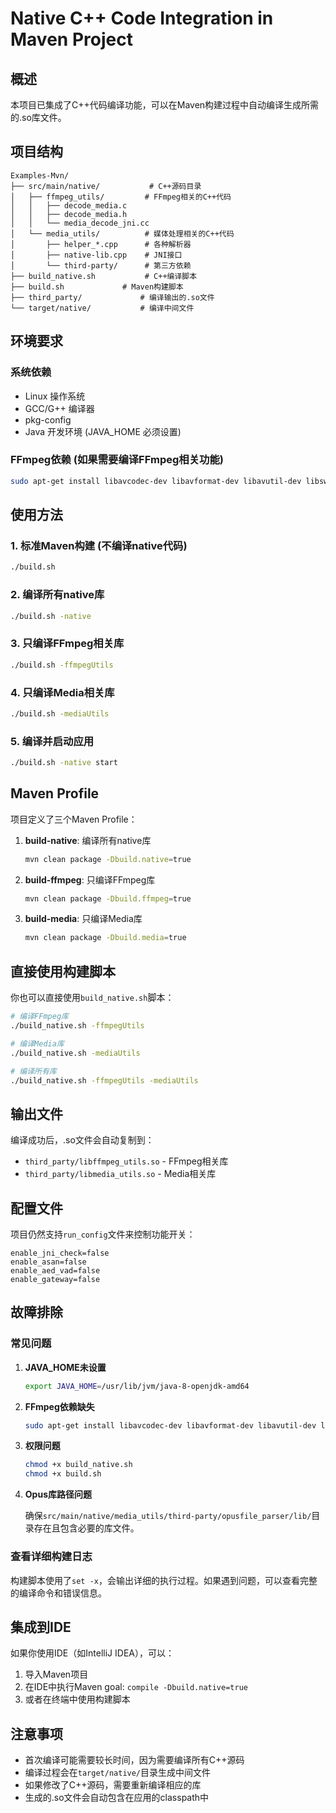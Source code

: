 # Native C++ Code Integration in Maven Project

## 概述

本项目已集成了C++代码编译功能，可以在Maven构建过程中自动编译生成所需的.so库文件。

## 项目结构

```
Examples-Mvn/
├── src/main/native/           # C++源码目录
│   ├── ffmpeg_utils/         # FFmpeg相关的C++代码
│   │   ├── decode_media.c
│   │   ├── decode_media.h
│   │   └── media_decode_jni.cc
│   └── media_utils/          # 媒体处理相关的C++代码
│       ├── helper_*.cpp      # 各种解析器
│       ├── native-lib.cpp    # JNI接口
│       └── third-party/      # 第三方依赖
├── build_native.sh           # C++编译脚本
├── build.sh             # Maven构建脚本
├── third_party/             # 编译输出的.so文件
└── target/native/           # 编译中间文件
```

## 环境要求

### 系统依赖
- Linux 操作系统
- GCC/G++ 编译器
- pkg-config
- Java 开发环境 (JAVA_HOME 必须设置)

### FFmpeg依赖 (如果需要编译FFmpeg相关功能)
```bash
sudo apt-get install libavcodec-dev libavformat-dev libavutil-dev libswscale-dev libswresample-dev
```

## 使用方法

### 1. 标准Maven构建 (不编译native代码)
```bash
./build.sh
```

### 2. 编译所有native库
```bash
./build.sh -native
```

### 3. 只编译FFmpeg相关库
```bash
./build.sh -ffmpegUtils
```

### 4. 只编译Media相关库
```bash
./build.sh -mediaUtils
```

### 5. 编译并启动应用
```bash
./build.sh -native start
```

## Maven Profile

项目定义了三个Maven Profile：

1. **build-native**: 编译所有native库
   ```bash
   mvn clean package -Dbuild.native=true
   ```

2. **build-ffmpeg**: 只编译FFmpeg库
   ```bash
   mvn clean package -Dbuild.ffmpeg=true
   ```

3. **build-media**: 只编译Media库
   ```bash
   mvn clean package -Dbuild.media=true
   ```

## 直接使用构建脚本

你也可以直接使用`build_native.sh`脚本：

```bash
# 编译FFmpeg库
./build_native.sh -ffmpegUtils

# 编译Media库
./build_native.sh -mediaUtils

# 编译所有库
./build_native.sh -ffmpegUtils -mediaUtils
```

## 输出文件

编译成功后，.so文件会自动复制到：
- `third_party/libffmpeg_utils.so` - FFmpeg相关库
- `third_party/libmedia_utils.so` - Media相关库

## 配置文件

项目仍然支持`run_config`文件来控制功能开关：

```properties
enable_jni_check=false
enable_asan=false
enable_aed_vad=false
enable_gateway=false
```

## 故障排除

### 常见问题

1. **JAVA_HOME未设置**
   ```bash
   export JAVA_HOME=/usr/lib/jvm/java-8-openjdk-amd64
   ```

2. **FFmpeg依赖缺失**
   ```bash
   sudo apt-get install libavcodec-dev libavformat-dev libavutil-dev libswscale-dev libswresample-dev
   ```

3. **权限问题**
   ```bash
   chmod +x build_native.sh
   chmod +x build.sh
   ```

4. **Opus库路径问题**
   
   确保`src/main/native/media_utils/third-party/opusfile_parser/lib/`目录存在且包含必要的库文件。

### 查看详细构建日志

构建脚本使用了`set -x`，会输出详细的执行过程。如果遇到问题，可以查看完整的编译命令和错误信息。

## 集成到IDE

如果你使用IDE（如IntelliJ IDEA），可以：

1. 导入Maven项目
2. 在IDE中执行Maven goal: `compile -Dbuild.native=true`
3. 或者在终端中使用构建脚本

## 注意事项

- 首次编译可能需要较长时间，因为需要编译所有C++源码
- 编译过程会在`target/native/`目录生成中间文件
- 如果修改了C++源码，需要重新编译相应的库
- 生成的.so文件会自动包含在应用的classpath中 